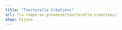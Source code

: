 ```yaml
---
title: "Tourterelle Créations"
url: /la-roque-en-provence/tourterelle-creations/
shop: bijoux
---
```

